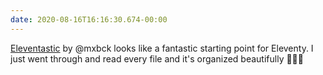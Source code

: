 ```yaml
---
date: 2020-08-16T16:16:30.674-00:00
---
```

[Eleventastic](https://github.com/maxboeck/eleventastic) by @mxbck looks like a fantastic starting point for Eleventy. I just went through and read every file and it's organized beautifully 👌🏽🤩
